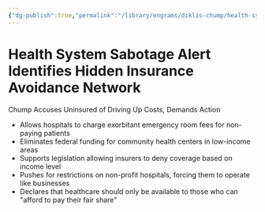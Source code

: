 ```yaml
---
{"dg-publish":true,"permalink":"/library/engrams/diklis-chump/health-system-sabotage-alert-identifies-hidden-insurance-avoidance-network/","tags":["DC/DOGE","DC/AS3"]}
---
```


# Health System Sabotage Alert Identifies Hidden Insurance Avoidance Network
Chump Accuses Uninsured of Driving Up Costs, Demands Action
- Allows hospitals to charge exorbitant emergency room fees for non-paying patients  
- Eliminates federal funding for community health centers in low-income areas  
- Supports legislation allowing insurers to deny coverage based on income level  
- Pushes for restrictions on non-profit hospitals, forcing them to operate like businesses  
- Declares that healthcare should only be available to those who can "afford to pay their fair share"
